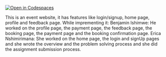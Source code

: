 [![Open in Codespaces](https://classroom.github.com/assets/launch-codespace-7f7980b617ed060a017424585567c406b6ee15c891e84e1186181d67ecf80aa0.svg)](https://classroom.github.com/open-in-codespaces?assignment_repo_id=13908679)

This is an event website, it has features like login/signup, home page, profile and feedback page. While imprementing it:
Benjamin Ishimwe: He worked on the profile page, the payment page,  the feedback page, the booking page, the payment page and the booking confirmation page.
Erica Nshimirimana: She worked on the home page, the login and signUp pages and she wrote the overview and the problem solving process and she did the assignment submission process.
